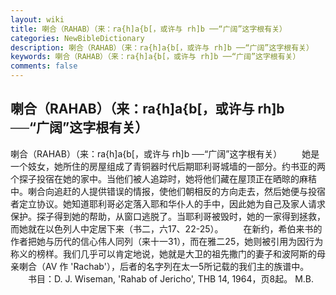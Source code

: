 ```yaml
---
layout: wiki
title: 喇合（RAHAB）（来：ra{h]a{b[，或许与 rh]b ──“广阔”这字根有关）
categories: NewBibleDictionary
description: 喇合（RAHAB）（来：ra{h]a{b[，或许与 rh]b ──“广阔”这字根有关）
keywords: 喇合（RAHAB）（来：ra{h]a{b[，或许与 rh]b ──“广阔”这字根有关）
comments: false
---
```


## 喇合（RAHAB）（来：ra{h]a{b[，或许与 rh]b ──“广阔”这字根有关）



喇合（RAHAB）（来：ra{h]a{b[，或许与
rh]b ──“广阔”这字根有关）
　　她是一个妓女，她所住的房屋组成了青铜器时代后期耶利哥城墙的一部分。约书亚的两个探子投宿在她的家中。当他们被人追踪时，她将他们藏在屋顶正在晒晾的麻秸中。喇合向追赶的人提供错误的情报，使他们朝相反的方向走去，然后她便与投宿者定立协议。她知道耶利哥必定落入耶和华仆人的手中，因此她为自己及家人请求保护。探子得到她的帮助，从窗口逃脱了。当耶利哥被毁时，她的一家得到拯救，而她就在以色列人中定居下来（书二，六17、22-25）。
　　在新约，希伯来书的作者把她与历代的信心伟人同列（来十一31），而在雅二25，她则被引用为因行为称义的榜样。我们几乎可以肯定地说，她就是大卫的祖先撒门的妻子和波阿斯的母亲喇合（AV 作 'Rachab'），后者的名字列在太一5所记载的我们主的族谱中。
　　书目：D. J. Wiseman, 'Rahab of
Jericho', THB 14, 1964，页8起。
M.B.





